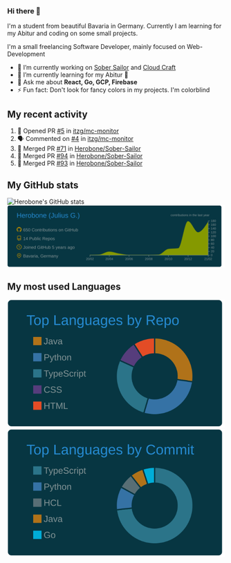 ### Hi there 👋
I'm a student from beautiful Bavaria in Germany. Currently I am learning for my Abitur and coding on some small projects.

I'm a small freelancing Software Developer, mainly focused on Web-Development

- 🔭 I’m currently working on [Sober Sailor](https://github.com/Herobone/Sober-Sailor) and [Cloud Craft](https://github.com/Herobone/CloudCraft)
- 🌱 I’m currently learning for my Abitur 🙁
- 💬 Ask me about **React, Go, GCP, Firebase**
- ⚡ Fun fact: Don't look for fancy colors in my projects. I'm colorblind
## My recent activity
<!--START_SECTION:activity-->
1. 💪 Opened PR [#5](https://github.com/itzg/mc-monitor/pull/5) in [itzg/mc-monitor](https://github.com/itzg/mc-monitor)
2. 🗣 Commented on [#4](https://github.com/itzg/mc-monitor/issues/4) in [itzg/mc-monitor](https://github.com/itzg/mc-monitor)
3. 🎉 Merged PR [#71](https://github.com/Herobone/Sober-Sailor/pull/71) in [Herobone/Sober-Sailor](https://github.com/Herobone/Sober-Sailor)
4. 🎉 Merged PR [#94](https://github.com/Herobone/Sober-Sailor/pull/94) in [Herobone/Sober-Sailor](https://github.com/Herobone/Sober-Sailor)
5. 🎉 Merged PR [#93](https://github.com/Herobone/Sober-Sailor/pull/93) in [Herobone/Sober-Sailor](https://github.com/Herobone/Sober-Sailor)
<!--END_SECTION:activity-->
## My GitHub stats
![Herobone's GitHub stats](https://github-readme-stats.vercel.app/api?username=Herobone&show_icons=true&theme=solarized-dark)
![](https://raw.githubusercontent.com/Herobone/Herobone/main/profile-summary-card-output/solarized_dark/0-profile-details.svg)
## My most used Languages
![](https://raw.githubusercontent.com/Herobone/Herobone/main/profile-summary-card-output/solarized_dark/1-repos-per-language.svg)
![](https://raw.githubusercontent.com/Herobone/Herobone/main/profile-summary-card-output/solarized_dark/2-most-commit-language.svg)
